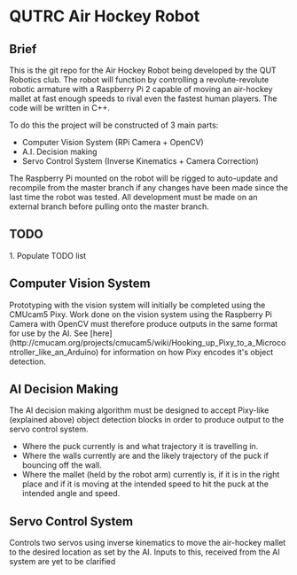 <h1>QUTRC Air Hockey Robot</h1>
<h2>Brief</h2>
This is the git repo for the Air Hockey Robot being developed by the QUT Robotics club. The robot will function by controlling a revolute-revolute robotic armature with a Raspberry Pi 2 capable of moving an air-hockey mallet at fast enough speeds to rival even the fastest human players.  The code will be written in C++.

To do this the project will be constructed of 3 main parts:

 - Computer Vision System (RPi Camera + OpenCV)
 - A.I. Decision making
 - Servo Control System (Inverse Kinematics + Camera Correction)

The Raspberry Pi mounted on the robot will be rigged to auto-update and recompile from the master branch if any changes have been made since the last time the robot was tested. All development must be made on an external branch before pulling onto the master branch. 
<h2>TODO</h2>
1. Populate TODO list

<h2>Computer Vision System</h2>
Prototyping with the vision system will initially be completed using the CMUcam5 Pixy. Work done on the vision system using the Raspberry Pi Camera with OpenCV must therefore produce outputs in the same format for use by the AI. See [here](http://cmucam.org/projects/cmucam5/wiki/Hooking_up_Pixy_to_a_Microcontroller_like_an_Arduino) for information on how Pixy encodes it's object detection.
<h2>AI Decision Making</h2>
The AI decision making algorithm must be designed to accept Pixy-like (explained above) object detection blocks in order to produce output to the servo control system.

- Where the puck currently is and what trajectory it is travelling in.
- Where the walls currently are and the likely trajectory of the puck if bouncing off the wall.
- Where the mallet (held by the robot arm) currently is, if it is in the right place and if it is moving at the intended speed to hit the puck at the intended angle and speed.
<h2>Servo Control System</h2>
Controls two servos using inverse kinematics to move the air-hockey mallet to the desired location as set by the AI. Inputs to this, received from the AI system are yet to be clarified